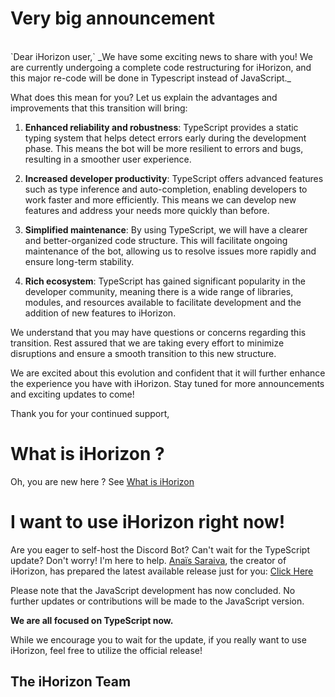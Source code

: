 # Very big announcement
<br>
`Dear iHorizon user,`
_We have some exciting news to share with you! We are currently undergoing a complete code restructuring for iHorizon, and this major re-code will be done in Typescript instead of JavaScript._

What does this mean for you? Let us explain the advantages and improvements that this transition will bring:

1. **Enhanced reliability and robustness**: TypeScript provides a static typing system that helps detect errors early during the development phase. This means the bot will be more resilient to errors and bugs, resulting in a smoother user experience.

2. **Increased developer productivity**: TypeScript offers advanced features such as type inference and auto-completion, enabling developers to work faster and more efficiently. This means we can develop new features and address your needs more quickly than before.

3. **Simplified maintenance**: By using TypeScript, we will have a clearer and better-organized code structure. This will facilitate ongoing maintenance of the bot, allowing us to resolve issues more rapidly and ensure long-term stability.

4. **Rich ecosystem**: TypeScript has gained significant popularity in the developer community, meaning there is a wide range of libraries, modules, and resources available to facilitate development and the addition of new features to iHorizon.

We understand that you may have questions or concerns regarding this transition. Rest assured that we are taking every effort to minimize disruptions and ensure a smooth transition to this new structure.

We are excited about this evolution and confident that it will further enhance the experience you have with iHorizon. Stay tuned for more announcements and exciting updates to come!

Thank you for your continued support,
<br>
# What is iHorizon ?
Oh, you are new here ?
See [What is iHorizon](https://github.com/ihrz/ihrz/blob/lastJS/Introduction.md)
<br>
# I want to use iHorizon right now!

Are you eager to self-host the Discord Bot? Can't wait for the TypeScript update? Don't worry! I'm here to help. [Anaïs Saraiva](https://github.com/Kisakay), the creator of iHorizon, has prepared the latest available release just for you: [Click Here](https://github.com/ihrz/ihrz/releases/tag/lastJS)

Please note that the JavaScript development has now concluded. No further updates or contributions will be made to the JavaScript version.

**We are all focused on TypeScript now.**

While we encourage you to wait for the update, if you really want to use iHorizon, feel free to utilize the official release!

## The iHorizon Team